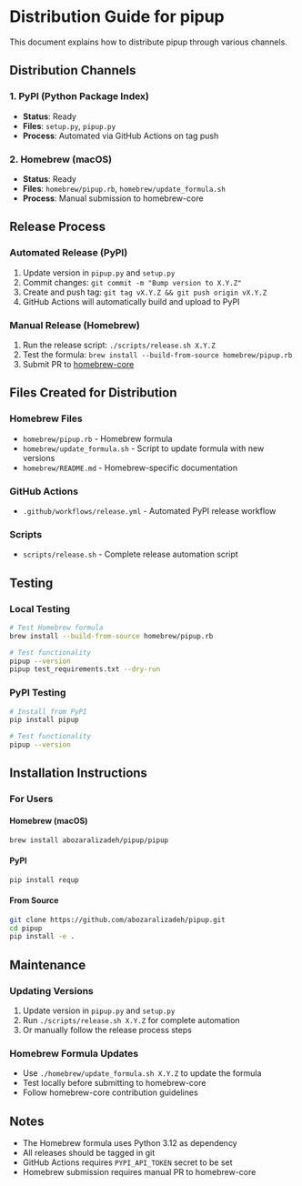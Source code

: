 # Distribution Guide for pipup

This document explains how to distribute pipup through various channels.

## Distribution Channels

### 1. PyPI (Python Package Index)
- **Status**: Ready
- **Files**: `setup.py`, `pipup.py`
- **Process**: Automated via GitHub Actions on tag push

### 2. Homebrew (macOS)
- **Status**: Ready
- **Files**: `homebrew/pipup.rb`, `homebrew/update_formula.sh`
- **Process**: Manual submission to homebrew-core

## Release Process

### Automated Release (PyPI)
1. Update version in `pipup.py` and `setup.py`
2. Commit changes: `git commit -m "Bump version to X.Y.Z"`
3. Create and push tag: `git tag vX.Y.Z && git push origin vX.Y.Z`
4. GitHub Actions will automatically build and upload to PyPI

### Manual Release (Homebrew)
1. Run the release script: `./scripts/release.sh X.Y.Z`
2. Test the formula: `brew install --build-from-source homebrew/pipup.rb`
3. Submit PR to [homebrew-core](https://github.com/Homebrew/homebrew-core)

## Files Created for Distribution

### Homebrew Files
- `homebrew/pipup.rb` - Homebrew formula
- `homebrew/update_formula.sh` - Script to update formula with new versions
- `homebrew/README.md` - Homebrew-specific documentation

### GitHub Actions
- `.github/workflows/release.yml` - Automated PyPI release workflow

### Scripts
- `scripts/release.sh` - Complete release automation script

## Testing

### Local Testing
```bash
# Test Homebrew formula
brew install --build-from-source homebrew/pipup.rb

# Test functionality
pipup --version
pipup test_requirements.txt --dry-run
```

### PyPI Testing
```bash
# Install from PyPI
pip install pipup

# Test functionality
pipup --version
```

## Installation Instructions

### For Users

#### Homebrew (macOS)
```bash
brew install abozaralizadeh/pipup/pipup
```

#### PyPI
```bash
pip install requp
```

#### From Source
```bash
git clone https://github.com/abozaralizadeh/pipup.git
cd pipup
pip install -e .
```

## Maintenance

### Updating Versions
1. Update version in `pipup.py` and `setup.py`
2. Run `./scripts/release.sh X.Y.Z` for complete automation
3. Or manually follow the release process steps

### Homebrew Formula Updates
- Use `./homebrew/update_formula.sh X.Y.Z` to update the formula
- Test locally before submitting to homebrew-core
- Follow homebrew-core contribution guidelines

## Notes

- The Homebrew formula uses Python 3.12 as dependency
- All releases should be tagged in git
- GitHub Actions requires `PYPI_API_TOKEN` secret to be set
- Homebrew submission requires manual PR to homebrew-core
